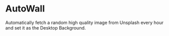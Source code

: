 # AutoWall
Automatically fetch a random high quality image from Unsplash every hour and set it as the Desktop Background.
